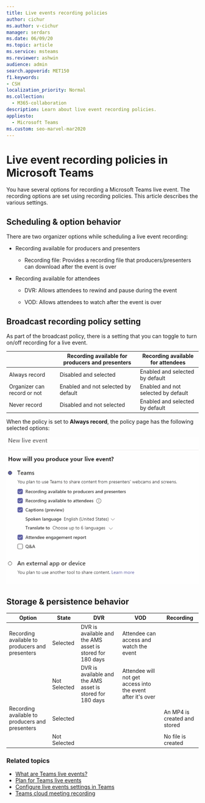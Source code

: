 ```yaml
---
title: Live events recording policies
author: cichur
ms.author: v-cichur
manager: serdars
ms.date: 06/09/20
ms.topic: article
ms.service: msteams
ms.reviewer: ashwin
audience: admin
search.appverid: MET150
f1.keywords:
- CSH
localization_priority: Normal
ms.collection: 
  - M365-collaboration
description: Learn about live event recording policies.
appliesto: 
  - Microsoft Teams
ms.custom: seo-marvel-mar2020
---
```


# Live event recording policies in Microsoft Teams

You have several options for recording a Microsoft Teams live event. The recording options are set using recording policies. This article describes the various settings.

## Scheduling & option behavior

There are two organizer options while scheduling a live event recording:

- Recording available for producers and presenters

  - Recording file: Provides a recording file that producers/presenters can download after the event is over

- Recording available for attendees

  - DVR: Allows attendees to rewind and pause during the event

  - VOD: Allows attendees to watch after the event is over

## Broadcast recording policy setting

As part of the broadcast policy, there is a setting that you can toggle to turn on/off recording for a live event.

|                                 | Recording available for producers and presenters | Recording available for attendees |
| ------------------------------- | ---------------------------------------------------- | ------------------------------------- |
| Always record               | Disabled and selected                                | Enabled and selected by default       |
| Organizer can record or not | Enabled and not selected by default                  | Enabled and not selected by default   |
| Never record               | Disabled and not selected                            | Enabled and selected by default       |

When the policy is set to **Always record**, the policy page has the following selected options:

![Screen shot of live events policy settings](../media/live-event-policies.png "Screen shot of live events policy settings in the Microsoft Teams admin center")

## Storage & persistence behavior

| Option                                       | State   | DVR                                                   | VOD                                                     | Recording                |
| ------------------------------------------------ | ------------ | --------------------------------------------------------- | ----------------------------------------------------------- | ---------------------------- |
| Recording available to producers and presenters | Selected     | DVR is available and the AMS asset is stored for 180 days | Attendee can access and watch the event                     |                              |
|                                                  | Not Selected | DVR is available and the AMS asset is stored for 180 days | Attendee will not get access into the event after it's over |                              |
| Recording available to producers and presenters | Selected     |                                                           |                                                             | An MP4 is created and stored |
|                                                  | Not Selected |                                                           |                                                             | No file is created           |

### Related topics

- [What are Teams live events?](what-are-teams-live-events.md)
- [Plan for Teams live events](plan-for-teams-live-events.md)
- [Configure live events settings in Teams](configure-teams-live-events.md)
- [Teams cloud meeting recording](../cloud-recording.md)
